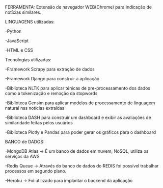 FERRAMENTA: Extensão de navegador WEB(Chrome) para indicação de notícias similares.

LINGUAGENS utilizadas:

 -Python
 
 -JavaScript
 
 -HTML e CSS
 
 
 Tecnologias utilizadas:
 
 -Framework Scrapy para extração de dados
 
 -Framework Django para construir a aplicação
 
 -Biblioteca NLTK para aplicar ténicas de pre-processamento dos dados como a tokenização e remoção da stopwords
 
 -Biblioteca Gensim para aplicar modelos de processamento de linguagem natural nas notícias extraídas
 
 -Biblioteca DASH para construir um dashboard e exibir as avaliações de similaridade feitas pelos usuários
 
 -Biblioteca Plotly e Pandas para poder gerar os gráficos para o dashboard
 
 
 BANCO de DADOS:
 
 -MongoDB Atlas -> É um banco de dados em nuvem, NoSQL, utiliza os serviços da AWS
 
 -Redis Queue -> Através do banco de dados do REDIS foi possível  trabalhar processos em segundo plano.
 
 -Heroku -> Foi utilizado para implantar o backend da aplicação
 

 

